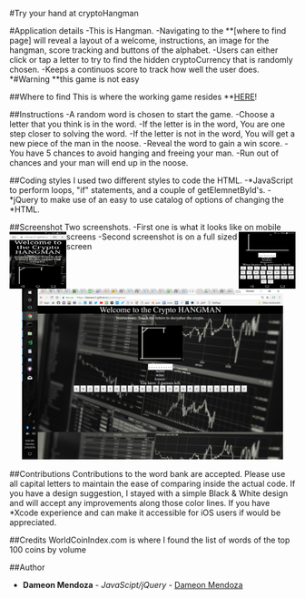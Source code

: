 #Try your hand at cryptoHangman

#Application details
-This is Hangman.
-Navigating to the **[where to find page] will reveal a layout of a welcome, instructions, an image for the hangman,
score tracking and buttons of the alphabet.
-Users can either click or tap a letter to try to find the hidden cryptoCurrency that is randomly chosen.
-Keeps a continuos score to track how well the user does.
*#Warning 
    **this game is not easy

##Where to find
This is where the working game resides **[HERE](https://dameon1.github.io/javaHangman/)!

##Instructions
 -A random word is chosen to start the game.
 -Choose a letter that you think is in the word.
    -If the letter is in the word,
      You are one step closer to solving the word.
    -If the letter is not in the word,
      You will get a new piece of the man in the noose.
-Reveal the word to gain a win score.
-You have 5 chances to avoid hanging and freeing your man.
-Run out of chances and your man will end up in the noose.

##Coding styles
I used two different styles to code the HTML.
-*JavaScript to perform loops, "if" statements, and a couple of getElemnetById's.
-*jQuery to make use of an easy to use catalog of options of changing the *HTML.

##Screenshot
Two screenshots.
-First one is what it looks like on mobile screens
<img align="left" width="100" height="100" src="assets/images/mobile1.png">
<img align="right" width="100" height="100" src="assets/images/mobile2.png">
-Second screenshot is on a full sized screen
<p align="center">
  <img width="460" height="300" src="assets/images/full.png">
</p>

##Contributions
Contributions to the word bank are accepted. Please use all capital letters to maintain the ease of comparing inside the actual code.
If you have a design suggestion, I stayed with a simple Black & White design and will accept any improvements along those color lines.
If you have *Xcode experience and can make it accessible for iOS users if would be appreciated.

##Credits
WorldCoinIndex.com is where I found the list of words of the top 100 coins by volume


##Author
* **Dameon Mendoza** - *JavaScipt/jQuery* - [Dameon Mendoza](https://github.com/Dameon1)